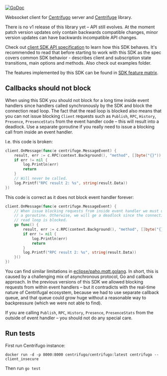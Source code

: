 [![GoDoc](https://pkg.go.dev/badge/centrifugal/centrifuge-go)](https://pkg.go.dev/github.com/centrifugal/centrifuge-go)

Websocket client for [Centrifugo](https://github.com/centrifugal/centrifugo) server and [Centrifuge](https://github.com/centrifugal/centrifuge) library.

There is no v1 release of this library yet – API still evolves. At the moment patch version updates only contain backwards compatible changes, minor version updates can have backwards incompatible API changes.

Check out [client SDK API specification](https://centrifugal.dev/docs/transports/client_api) to learn how this SDK behaves. It's recommended to read that before starting to work with this SDK as the spec covers common SDK behavior - describes client and subscription state transitions, main options and methods. Also check out examples folder.

The features implemented by this SDK can be found in [SDK feature matrix](https://centrifugal.dev/docs/transports/client_sdk#sdk-feature-matrix).

## Callbacks should not block

When using this SDK you should not block for a long time inside event handlers since handlers called synchronously by the SDK and block the connection read loop. The fact that the read loop is blocked also means that you can not issue blocking `Client` requests such as `Publish`, `RPC`, `History`, `Presence`, `PresenceStats` from the event handler code – this will result into a deadlock. Use a separate goroutine if you really need to issue a blocking call from inside an event handler.

I.e. this code is broken:

```go
client.OnMessage(func(e centrifuge.MessageEvent) {
    result, err := c.RPC(context.Background(), "method", []byte("{}"))
    if err != nil {
        log.Println(err)
        return
    }
    // Will never be called.
    log.Printf("RPC result 2: %s", string(result.Data))
})
```

This code is correct as it does not block event handler forever:

```go
client.OnMessage(func(e centrifuge.MessageEvent) {
    // When issue blocking requests from inside event handler we must use
    // a goroutine. Otherwise, we will ge a deadlock since the connection
    // read loop is blocked.
    go func() {
        result, err := c.RPC(context.Background(), "method", []byte("{}"))
        if err != nil {
            log.Println(err)
            return
        }
        log.Printf("RPC result 2: %s", string(result.Data))
    }()
})
```

You can find similar limitations in [eclipse/paho.mqtt.golang](https://github.com/eclipse/paho.mqtt.golang#common-problems). In short, this is caused by a challenging mix of asynchronous protocol, Go and callback approach. In the previous versions of this SDK we allowed blocking requests from within event handlers – but it contradicts with the real-time nature of Centrifugal ecosystem, because we had to use separate  callback queue, and that queue could grow huge without a reasonable way to backpressure (which we were not able to find).

If you are calling `Publish`, `RPC`, `History`, `Presence`, `PresenceStats` from the outside of event handler – you should not do any special care.

## Run tests

First run Centrifugo instance:

```
docker run -d -p 8000:8000 centrifugo/centrifugo:latest centrifugo --client_insecure
```

Then run `go test`
